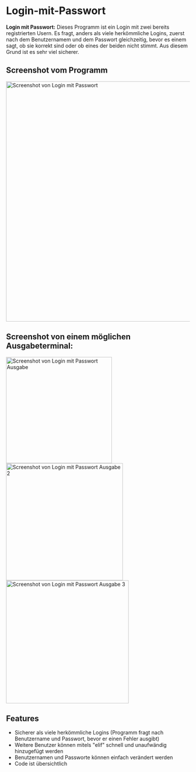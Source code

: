 # Login-mit-Passwort
**Login mit Passwort:**
Dieses Programm ist ein Login mit zwei bereits registrierten Usern. Es fragt, anders als viele herkömmliche Logins, zuerst nach dem Benutzernamem und dem Passwort gleichzeitig, bevor es einem sagt, ob sie korrekt sind oder ob eines der beiden nicht stimmt. Aus diesem Grund ist es sehr viel sicherer. 

## Screenshot vom Programm
  <img width="656" alt="Screenshot von Login mit Passwort" src="https://user-images.githubusercontent.com/97455290/148786689-a5775e29-e7f6-4498-a48d-0cb8196880d7.png">

## Screenshot von einem möglichen Ausgabeterminal: 
  <img width="290" alt="Screenshot von Login mit Passwort Ausgabe" src="https://user-images.githubusercontent.com/97455290/148786942-2a06b68c-826c-49b9-a9f2-b33c5174a852.png">
  <img width="320" alt="Screenshot von Login mit Passwort Ausgabe 2" src="https://user-images.githubusercontent.com/97455290/148788212-298aa87a-794f-4327-930d-0ed631f4cee4.png">
  <img width="336" alt="Screenshot von Login mit Passwort Ausgabe 3" src="https://user-images.githubusercontent.com/97455290/148788956-c6eae193-b2ed-4ec2-94eb-e37333eb3132.png">

  
## **Features**
- Sicherer als viele herkömmliche Logins (Programm fragt nach Benutzername und Passwort, bevor er einen Fehler ausgibt)
- Weitere Benutzer können mitels "elif" schnell und unaufwändig hinzugefügt werden
- Benutzernamen und Passworte können einfach verändert werden
- Code ist übersichtlich


